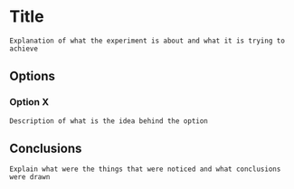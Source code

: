 # Title

`Explanation of what the experiment is about and what it is trying to achieve`

## Options

### Option X

`Description of what is the idea behind the option`

## Conclusions

`Explain what were the things that were noticed and what conclusions were drawn`